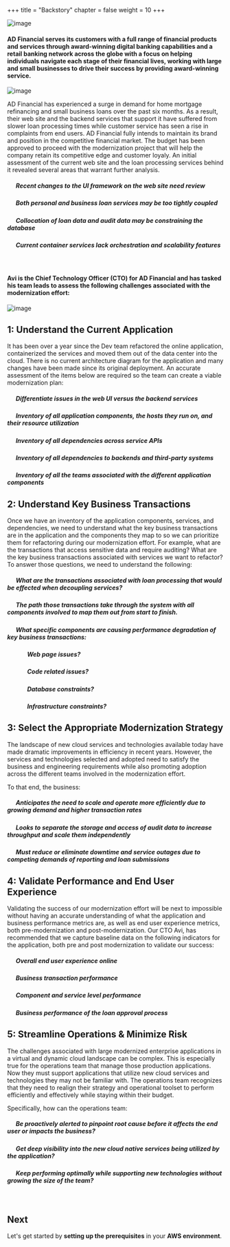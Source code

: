 +++
title = "Backstory"
chapter = false
weight = 10
+++

![image](/images/the_backstory/ad_financial_logo_lrg.png)

#### AD Financial serves its customers with a full range of financial products and services through award-winning digital banking capabilities and a retail banking network across the globe with a focus on helping individuals navigate each stage of their financial lives, working with  large and small businesses to drive their success by providing award-winning service.

![image](/images/the_backstory/ad_financial_web.png)

<!--
AD Financial recently experienced a data breach in their online application, and while the breach was minimized, the source of the breach was never determined due to lack of granularity in the stored audit data.  The need for a replicated audit trail, containing more details of how the data was accessed, became immediately apparent.  The ingestion of audit data combined with loan application updates within the same DB instance could also be negatively impacting database performance. -->

AD Financial has experienced a surge in demand for home mortgage refinancing and small business loans over the past six months.  As a result, their web site and the backend services that support it have suffered from slower loan processing times while customer service has seen a rise in complaints from end users.  AD Financial fully intends to maintain its brand and position in the competitive financial market. The budget has been approved to proceed with the modernization project that will help the company retain its competitive edge and customer loyaly.  An initial assessment of the current web site and the loan processing services behind it revealed several areas that warrant further analysis.


##### &nbsp;&nbsp;&nbsp;&nbsp;<span style="color: #4e3eb1;"><i class='fas fa-certificate fa-xs'></i></span>&nbsp; Recent changes to the UI framework on the web site need review
##### &nbsp;&nbsp;&nbsp;&nbsp;<span style="color: #4e3eb1;"><i class='fas fa-certificate fa-xs'></i></span>&nbsp; Both personal and business loan services may be too tightly coupled
##### &nbsp;&nbsp;&nbsp;&nbsp;<span style="color: #4e3eb1;"><i class='fas fa-certificate fa-xs'></i></span>&nbsp; Collocation of loan data and audit data may be constraining the database
##### &nbsp;&nbsp;&nbsp;&nbsp;<span style="color: #4e3eb1;"><i class='fas fa-certificate fa-xs'></i></span>&nbsp; Current container services lack orchestration and scalability features

<br>

#### Avi is the Chief Technology Officer (CTO) for AD Financial and has tasked his team leads to assess the following challenges associated with the modernization effort:

![image](/images/the_backstory/ad_team_cto.png)



## 1: Understand the Current Application

It has been over a year since the Dev team refactored the online application, containerized the services and moved them out of the data center into the cloud.  There is no current architecture diagram for the application and many changes have been made since its original deployment. An accurate assessment of the items below are required so the team can create a viable modernization plan:

##### &nbsp;&nbsp;&nbsp;&nbsp;<span style="color: #4e3eb1;"><i class='fas fa-certificate fa-xs'></i></span>&nbsp; Differentiate issues in the web UI versus the backend services
##### &nbsp;&nbsp;&nbsp;&nbsp;<span style="color: #4e3eb1;"><i class='fas fa-certificate fa-xs'></i></span>&nbsp; Inventory of all application components, the hosts they run on, and their resource utilization
##### &nbsp;&nbsp;&nbsp;&nbsp;<span style="color: #4e3eb1;"><i class='fas fa-certificate fa-xs'></i></span>&nbsp; Inventory of all dependencies across service APIs
##### &nbsp;&nbsp;&nbsp;&nbsp;<span style="color: #4e3eb1;"><i class='fas fa-certificate fa-xs'></i></span>&nbsp; Inventory of all dependencies to backends and third-party systems
##### &nbsp;&nbsp;&nbsp;&nbsp;<span style="color: #4e3eb1;"><i class='fas fa-certificate fa-xs'></i></span>&nbsp; Inventory of all the teams associated with the different application components 

## 2: Understand Key Business Transactions

Once we have an inventory of the application components, services, and dependencies, we need to understand what the key business transactions are in the application and the components they map to so we can prioritize them for refactoring during our modernization effort.  For example, what are the transactions that access sensitive data and require auditing?  What are the key business transactions associated with services we want to refactor? To answer those questions, we need to understand the following:

##### &nbsp;&nbsp;&nbsp;&nbsp;<span style="color: #4e3eb1;"><i class='fas fa-certificate fa-xs'></i></span>&nbsp; What are the transactions associated with loan processing that would be effected when decoupling services?
##### &nbsp;&nbsp;&nbsp;&nbsp;<span style="color: #4e3eb1;"><i class='fas fa-certificate fa-xs'></i></span>&nbsp; The path those transactions take through the system with all components involved to map them out from start to finish.
##### &nbsp;&nbsp;&nbsp;&nbsp;<span style="color: #4e3eb1;"><i class='fas fa-certificate fa-xs'></i></span>&nbsp; What specific components are causing performance degradation of key business transactions:
##### &nbsp;&nbsp;&nbsp;&nbsp;&nbsp;&nbsp;&nbsp;&nbsp;&nbsp;&nbsp;&nbsp;&nbsp;<span style="color: #4e3eb1;"><i class='fas fa-minus fa-xs'></i></span>&nbsp; Web page issues?
##### &nbsp;&nbsp;&nbsp;&nbsp;&nbsp;&nbsp;&nbsp;&nbsp;&nbsp;&nbsp;&nbsp;&nbsp;<span style="color: #4e3eb1;"><i class='fas fa-minus fa-xs'></i></span>&nbsp; Code related issues?
##### &nbsp;&nbsp;&nbsp;&nbsp;&nbsp;&nbsp;&nbsp;&nbsp;&nbsp;&nbsp;&nbsp;&nbsp;<span style="color: #4e3eb1;"><i class='fas fa-minus fa-xs'></i></span>&nbsp; Database constraints?
##### &nbsp;&nbsp;&nbsp;&nbsp;&nbsp;&nbsp;&nbsp;&nbsp;&nbsp;&nbsp;&nbsp;&nbsp;<span style="color: #4e3eb1;"><i class='fas fa-minus fa-xs'></i></span>&nbsp; Infrastructure constraints?



## 3: Select the Appropriate Modernization Strategy

The landscape of new cloud services and technologies available today have made dramatic improvements in efficiency in recent years.  However, the services and technologies selected and adopted need to satisfy the business and engineering requirements while also promoting adoption across the different teams involved in the modernization effort.

To that end, the business:

##### &nbsp;&nbsp;&nbsp;&nbsp;<span style="color: #4e3eb1;"><i class='fas fa-certificate fa-xs'></i></span>&nbsp; Anticipates the need to scale and operate more efficiently due to growing demand and higher transaction rates
##### &nbsp;&nbsp;&nbsp;&nbsp;<span style="color: #4e3eb1;"><i class='fas fa-certificate fa-xs'></i></span>&nbsp; Looks to separate the storage and access of audit data to increase throughput and scale them independently  
##### &nbsp;&nbsp;&nbsp;&nbsp;<span style="color: #4e3eb1;"><i class='fas fa-certificate fa-xs'></i></span>&nbsp; Must reduce or eliminate downtime and service outages due to competing demands of reporting and loan submissions


## 4: Validate Performance and End User Experience

Validating the success of our modernization effort will be next to impossible without having an accurate understanding of what the application and business performance metrics are, as well as end user experience metrics, both pre-modernization and post-modernization.  Our CTO Avi, has recommended that we capture baseline data on the following indicators for the application, both pre and post modernization to validate our success:

##### &nbsp;&nbsp;&nbsp;&nbsp;<span style="color: #4e3eb1;"><i class='fas fa-certificate fa-xs'></i></span>&nbsp; Overall end user experience online
##### &nbsp;&nbsp;&nbsp;&nbsp;<span style="color: #4e3eb1;"><i class='fas fa-certificate fa-xs'></i></span>&nbsp; Business transaction performance
##### &nbsp;&nbsp;&nbsp;&nbsp;<span style="color: #4e3eb1;"><i class='fas fa-certificate fa-xs'></i></span>&nbsp; Component and service level performance
##### &nbsp;&nbsp;&nbsp;&nbsp;<span style="color: #4e3eb1;"><i class='fas fa-certificate fa-xs'></i></span>&nbsp; Business performance of the loan approval process

<!-- Consolidating metrics from the siloed tools used by the teams at various layers of the application takes too much time and effort and doesn’t scale well.  The current tools have no way of providing an end to end view of the entire application stack in its current form, nor would they give any visibility into the native cloud services like S3 and EKS.  Current tools also lack any capability of automatic baselines for performance and end user experience, at the application, business transaction, service, and component level. -->

## 5: Streamline Operations &#38; Minimize Risk

The challenges associated with large modernized enterprise applications in a virtual and dynamic cloud landscape can be complex. This is especially true for the operations team that manage those production applications.  Now they must support applications that utilize new cloud services and technologies they may not be familiar with.  The operations team recognizes that they need to realign their strategy and operational toolset to perform efficiently and effectively while staying within their budget.

Specifically, how can the operations team:

##### &nbsp;&nbsp;&nbsp;&nbsp;<span style="color: #4e3eb1;"><i class='fas fa-certificate fa-xs'></i></span>&nbsp; Be proactively alerted to pinpoint root cause before it affects the end user or impacts the business?
##### &nbsp;&nbsp;&nbsp;&nbsp;<span style="color: #4e3eb1;"><i class='fas fa-certificate fa-xs'></i></span>&nbsp; Get deep visibility into the new cloud native services being utilized by the application?
##### &nbsp;&nbsp;&nbsp;&nbsp;<span style="color: #4e3eb1;"><i class='fas fa-certificate fa-xs'></i></span>&nbsp; Keep performing optimally while supporting new technologies without growing the size of the team?

<br>

## Next <i class='fas fa-cog fa-spin'></i>

Let's get started by **setting up the prerequisites** in your **AWS environment**.


<!-- **Distributed Architectures:** Microservices, containers, Kubernetes and the use of multiple AWS Availability Zones have created a more expansive and richer IT landscape.

- **Additional Dependencies:** APIs that connect to third-party services outside of the organization may not always perform as expected. The customer does not care who is at fault, they simply want a frictionless engagement with the applications.

- **Faster Release Cycles:** Release frequencies have shifted - to monthly, weekly, daily, or even hourly deployments. No matter how minor some releases may seem, they all have the potential to impact the customer experience.

Historically, monitoring has reflected the departmental nature of Development and IT Operations teams, who each used a tool for their area of responsibility, such as:

- Network
- Database
- Web
- Mobile
- Server

Proliferation of these tools has often led to:

- **Finger Pointing:** More time spent proving innocence vs. collaborating, results in slower Root Cause Analysis (RCA) and poor team collaboration.

- **Lack of Visibility:** No insight into end-to-end execution times, which causes “watermelon KPIs,” i.e. looks green, but users still struggle.

- **Suboptimal Prioritization:** Teams are unaware of the true business impact of what has occurred. 


The operations team needs to keep their end users happy and maximize revenue. AppDynamics helps ensure optimal user experience by measuring key performance metrics and reporting on any deviations in real-time. However, AppDynamics goes beyond alerts by pinpointing where an issue is occurring and providing AI-driven remediation recommendations. This capability is especially important to proactively identify potential issues before they result in degraded customer experiences and potential lost business.  -->